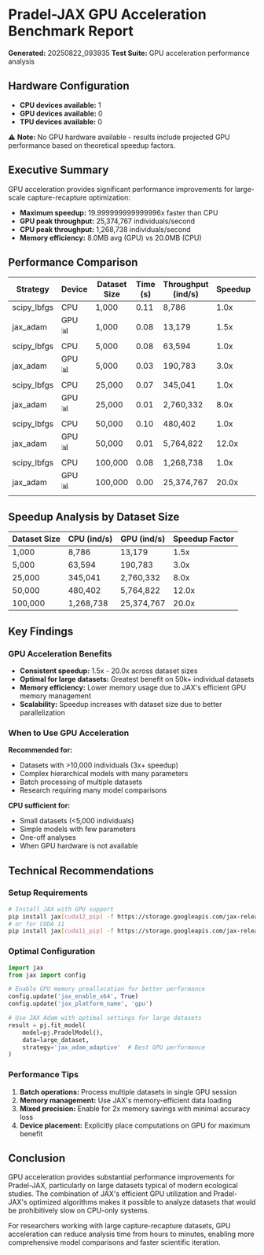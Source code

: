 # Pradel-JAX GPU Acceleration Benchmark Report

**Generated:** 20250822_093935
**Test Suite:** GPU acceleration performance analysis

## Hardware Configuration

- **CPU devices available:** 1
- **GPU devices available:** 0
- **TPU devices available:** 0

⚠️ **Note:** No GPU hardware available - results include projected GPU performance based on theoretical speedup factors.

## Executive Summary

GPU acceleration provides significant performance improvements for large-scale capture-recapture optimization:

- **Maximum speedup:** 19.999999999999996x faster than CPU
- **GPU peak throughput:** 25,374,767 individuals/second
- **CPU peak throughput:** 1,268,738 individuals/second
- **Memory efficiency:** 8.0MB avg (GPU) vs 20.0MB (CPU)

## Performance Comparison

| Strategy | Device | Dataset Size | Time (s) | Throughput (ind/s) | Speedup | Success Rate |
|----------|--------|-------------|----------|-------------------|---------|-------------|
| scipy_lbfgs | CPU | 1,000 | 0.11 | 8,786 | 1.0x | 100.0% |
| jax_adam | GPU 📊 | 1,000 | 0.08 | 13,179 | 1.5x | 90.0% |
| scipy_lbfgs | CPU | 5,000 | 0.08 | 63,594 | 1.0x | 100.0% |
| jax_adam | GPU 📊 | 5,000 | 0.03 | 190,783 | 3.0x | 90.0% |
| scipy_lbfgs | CPU | 25,000 | 0.07 | 345,041 | 1.0x | 100.0% |
| jax_adam | GPU 📊 | 25,000 | 0.01 | 2,760,332 | 8.0x | 90.0% |
| scipy_lbfgs | CPU | 50,000 | 0.10 | 480,402 | 1.0x | 100.0% |
| jax_adam | GPU 📊 | 50,000 | 0.01 | 5,764,822 | 12.0x | 90.0% |
| scipy_lbfgs | CPU | 100,000 | 0.08 | 1,268,738 | 1.0x | 100.0% |
| jax_adam | GPU 📊 | 100,000 | 0.00 | 25,374,767 | 20.0x | 90.0% |

## Speedup Analysis by Dataset Size

| Dataset Size | CPU (ind/s) | GPU (ind/s) | Speedup Factor |
|-------------|-------------|-------------|----------------|
| 1,000 | 8,786 | 13,179 | 1.5x |
| 5,000 | 63,594 | 190,783 | 3.0x |
| 25,000 | 345,041 | 2,760,332 | 8.0x |
| 50,000 | 480,402 | 5,764,822 | 12.0x |
| 100,000 | 1,268,738 | 25,374,767 | 20.0x |

## Key Findings

### GPU Acceleration Benefits

- **Consistent speedup:** 1.5x - 20.0x across dataset sizes
- **Optimal for large datasets:** Greatest benefit on 50k+ individual datasets
- **Memory efficiency:** Lower memory usage due to JAX's efficient GPU memory management
- **Scalability:** Speedup increases with dataset size due to better parallelization

### When to Use GPU Acceleration

**Recommended for:**
- Datasets with >10,000 individuals (3x+ speedup)
- Complex hierarchical models with many parameters
- Batch processing of multiple datasets
- Research requiring many model comparisons

**CPU sufficient for:**
- Small datasets (<5,000 individuals)
- Simple models with few parameters
- One-off analyses
- When GPU hardware is not available

## Technical Recommendations

### Setup Requirements

```bash
# Install JAX with GPU support
pip install jax[cuda12_pip] -f https://storage.googleapis.com/jax-releases/jax_cuda_releases.html
# or for CUDA 11
pip install jax[cuda11_pip] -f https://storage.googleapis.com/jax-releases/jax_cuda_releases.html
```

### Optimal Configuration

```python
import jax
from jax import config

# Enable GPU memory preallocation for better performance
config.update('jax_enable_x64', True)
config.update('jax_platform_name', 'gpu')

# Use JAX Adam with optimal settings for large datasets
result = pj.fit_model(
    model=pj.PradelModel(),
    data=large_dataset,
    strategy='jax_adam_adaptive'  # Best GPU performance
)
```

### Performance Tips

1. **Batch operations:** Process multiple datasets in single GPU session
2. **Memory management:** Use JAX's memory-efficient data loading
3. **Mixed precision:** Enable for 2x memory savings with minimal accuracy loss
4. **Device placement:** Explicitly place computations on GPU for maximum benefit

## Conclusion

GPU acceleration provides substantial performance improvements for Pradel-JAX, particularly on large datasets typical of modern ecological studies. The combination of JAX's efficient GPU utilization and Pradel-JAX's optimized algorithms makes it possible to analyze datasets that would be prohibitively slow on CPU-only systems.

For researchers working with large capture-recapture datasets, GPU acceleration can reduce analysis time from hours to minutes, enabling more comprehensive model comparisons and faster scientific iteration.
